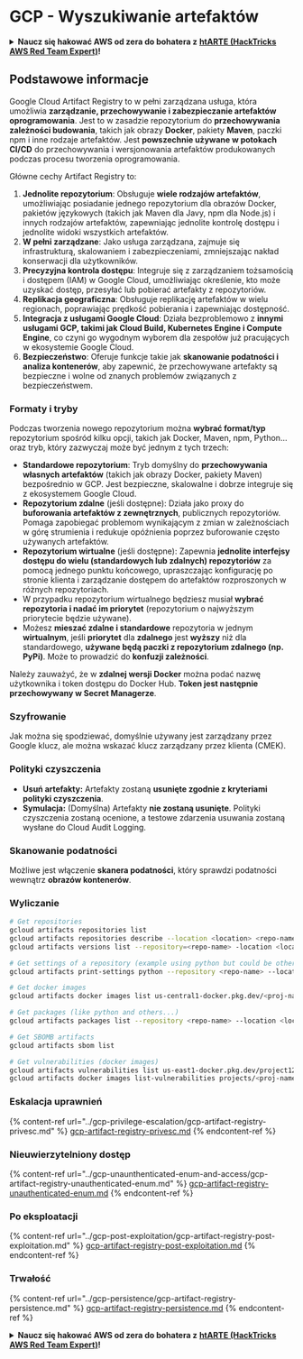 # GCP - Wyszukiwanie artefaktów

<details>

<summary><strong>Naucz się hakować AWS od zera do bohatera z</strong> <a href="https://training.hacktricks.xyz/courses/arte"><strong>htARTE (HackTricks AWS Red Team Expert)</strong></a><strong>!</strong></summary>

Inne sposoby wsparcia HackTricks:

* Jeśli chcesz zobaczyć swoją **firmę reklamowaną w HackTricks** lub **pobrać HackTricks w formacie PDF**, sprawdź [**SUBSCRIPTION PLANS**](https://github.com/sponsors/carlospolop)!
* Zdobądź [**oficjalne gadżety PEASS & HackTricks**](https://peass.creator-spring.com)
* Odkryj [**Rodzinę PEASS**](https://opensea.io/collection/the-peass-family), naszą kolekcję ekskluzywnych [**NFT**](https://opensea.io/collection/the-peass-family)
* **Dołącz do** 💬 [**grupy Discord**](https://discord.gg/hRep4RUj7f) lub [**grupy telegramowej**](https://t.me/peass) lub **śledź** mnie na **Twitterze** 🐦 [**@carlospolopm**](https://twitter.com/carlospolopm)**.**
* **Podziel się swoimi sztuczkami hakerskimi, przesyłając PR-y do** [**HackTricks**](https://github.com/carlospolop/hacktricks) i [**HackTricks Cloud**](https://github.com/carlospolop/hacktricks-cloud)
* &#x20;repozytoria github.

</details>

## Podstawowe informacje

Google Cloud Artifact Registry to w pełni zarządzana usługa, która umożliwia **zarządzanie, przechowywanie i zabezpieczanie artefaktów oprogramowania**. Jest to w zasadzie repozytorium do **przechowywania zależności budowania**, takich jak obrazy **Docker**, pakiety **Maven**, paczki npm i inne rodzaje artefaktów. Jest **powszechnie używane w potokach CI/CD** do przechowywania i wersjonowania artefaktów produkowanych podczas procesu tworzenia oprogramowania.

Główne cechy Artifact Registry to:

1. **Jednolite repozytorium**: Obsługuje **wiele rodzajów artefaktów**, umożliwiając posiadanie jednego repozytorium dla obrazów Docker, pakietów językowych (takich jak Maven dla Javy, npm dla Node.js) i innych rodzajów artefaktów, zapewniając jednolite kontrolę dostępu i jednolite widoki wszystkich artefaktów.
2. **W pełni zarządzane**: Jako usługa zarządzana, zajmuje się infrastrukturą, skalowaniem i zabezpieczeniami, zmniejszając nakład konserwacji dla użytkowników.
3. **Precyzyjna kontrola dostępu**: Integruje się z zarządzaniem tożsamością i dostępem (IAM) w Google Cloud, umożliwiając określenie, kto może uzyskać dostęp, przesyłać lub pobierać artefakty z repozytoriów.
4. **Replikacja geograficzna**: Obsługuje replikację artefaktów w wielu regionach, poprawiając prędkość pobierania i zapewniając dostępność.
5. **Integracja z usługami Google Cloud**: Działa bezproblemowo z **innymi usługami GCP, takimi jak Cloud Build, Kubernetes Engine i Compute Engine**, co czyni go wygodnym wyborem dla zespołów już pracujących w ekosystemie Google Cloud.
6. **Bezpieczeństwo**: Oferuje funkcje takie jak **skanowanie podatności i analiza kontenerów**, aby zapewnić, że przechowywane artefakty są bezpieczne i wolne od znanych problemów związanych z bezpieczeństwem.

### Formaty i tryby

Podczas tworzenia nowego repozytorium można **wybrać format/typ** repozytorium spośród kilku opcji, takich jak Docker, Maven, npm, Python... oraz tryb, który zazwyczaj może być jednym z tych trzech:

* **Standardowe repozytorium**: Tryb domyślny do **przechowywania własnych artefaktów** (takich jak obrazy Docker, pakiety Maven) bezpośrednio w GCP. Jest bezpieczne, skalowalne i dobrze integruje się z ekosystemem Google Cloud.
* **Repozytorium zdalne** (jeśli dostępne): Działa jako proxy do **buforowania artefaktów z zewnętrznych**, publicznych repozytoriów. Pomaga zapobiegać problemom wynikającym z zmian w zależnościach w górę strumienia i redukuje opóźnienia poprzez buforowanie często używanych artefaktów.
* **Repozytorium wirtualne** (jeśli dostępne): Zapewnia **jednolite interfejsy dostępu do wielu (standardowych lub zdalnych) repozytoriów** za pomocą jednego punktu końcowego, upraszczając konfigurację po stronie klienta i zarządzanie dostępem do artefaktów rozproszonych w różnych repozytoriach.
* W przypadku repozytorium wirtualnego będziesz musiał **wybrać repozytoria i nadać im priorytet** (repozytorium o najwyższym priorytecie będzie używane).
* Możesz **mieszać zdalne i standardowe** repozytoria w jednym **wirtualnym**, jeśli **priorytet** dla **zdalnego** jest **wyższy** niż dla standardowego, **używane będą paczki z repozytorium zdalnego (np. PyPi)**. Może to prowadzić do **konfuzji zależności**.

Należy zauważyć, że w **zdalnej wersji Docker** można podać nazwę użytkownika i token dostępu do Docker Hub. **Token jest następnie przechowywany w Secret Managerze**.

### Szyfrowanie

Jak można się spodziewać, domyślnie używany jest zarządzany przez Google klucz, ale można wskazać klucz zarządzany przez klienta (CMEK).

### Polityki czyszczenia

* **Usuń artefakty:** Artefakty zostaną **usunięte zgodnie z kryteriami polityki czyszczenia**.
* **Symulacja:** (Domyślna) Artefakty **nie zostaną usunięte**. Polityki czyszczenia zostaną ocenione, a testowe zdarzenia usuwania zostaną wysłane do Cloud Audit Logging.

### Skanowanie podatności

Możliwe jest włączenie **skanera podatności**, który sprawdzi podatności wewnątrz **obrazów kontenerów**.

### Wyliczanie
```bash
# Get repositories
gcloud artifacts repositories list
gcloud artifacts repositories describe --location <location> <repo-name>
gcloud artifacts versions list --repository=<repo-name> -location <location> --package <package-name>

# Get settings of a repository (example using python but could be other)
gcloud artifacts print-settings python --repository <repo-name> --location <location>

# Get docker images
gcloud artifacts docker images list us-central1-docker.pkg.dev/<proj-name>/<repo-name>

# Get packages (like python and others...)
gcloud artifacts packages list --repository <repo-name> --location <location>

# Get SBOMB artifacts
gcloud artifacts sbom list

# Get vulnerabilities (docker images)
gcloud artifacts vulnerabilities list us-east1-docker.pkg.dev/project123/repository123/someimage@sha256:49765698074d6d7baa82f
gcloud artifacts docker images list-vulnerabilities projects/<proj-name>/locations/<location>/scans/<scan-uuid>
```
### Eskalacja uprawnień

{% content-ref url="../gcp-privilege-escalation/gcp-artifact-registry-privesc.md" %}
[gcp-artifact-registry-privesc.md](../gcp-privilege-escalation/gcp-artifact-registry-privesc.md)
{% endcontent-ref %}

### Nieuwierzytelniony dostęp

{% content-ref url="../gcp-unaunthenticated-enum-and-access/gcp-artifact-registry-unauthenticated-enum.md" %}
[gcp-artifact-registry-unauthenticated-enum.md](../gcp-unaunthenticated-enum-and-access/gcp-artifact-registry-unauthenticated-enum.md)
{% endcontent-ref %}

### Po eksploatacji

{% content-ref url="../gcp-post-exploitation/gcp-artifact-registry-post-exploitation.md" %}
[gcp-artifact-registry-post-exploitation.md](../gcp-post-exploitation/gcp-artifact-registry-post-exploitation.md)
{% endcontent-ref %}

### Trwałość

{% content-ref url="../gcp-persistence/gcp-artifact-registry-persistence.md" %}
[gcp-artifact-registry-persistence.md](../gcp-persistence/gcp-artifact-registry-persistence.md)
{% endcontent-ref %}

<details>

<summary><strong>Naucz się hakować AWS od zera do bohatera z</strong> <a href="https://training.hacktricks.xyz/courses/arte"><strong>htARTE (HackTricks AWS Red Team Expert)</strong></a><strong>!</strong></summary>

Inne sposoby wsparcia HackTricks:

* Jeśli chcesz zobaczyć swoją **firmę reklamowaną w HackTricks** lub **pobrać HackTricks w formacie PDF**, sprawdź [**PLAN SUBSKRYPCJI**](https://github.com/sponsors/carlospolop)!
* Zdobądź [**oficjalne gadżety PEASS & HackTricks**](https://peass.creator-spring.com)
* Odkryj [**Rodzinę PEASS**](https://opensea.io/collection/the-peass-family), naszą kolekcję ekskluzywnych [**NFT**](https://opensea.io/collection/the-peass-family)
* **Dołącz do** 💬 [**grupy Discord**](https://discord.gg/hRep4RUj7f) lub [**grupy telegramowej**](https://t.me/peass) lub **śledź** mnie na **Twitterze** 🐦 [**@carlospolopm**](https://twitter.com/carlospolopm)**.**
* **Podziel się swoimi sztuczkami hakerskimi, przesyłając PR-y do** [**HackTricks**](https://github.com/carlospolop/hacktricks) i [**HackTricks Cloud**](https://github.com/carlospolop/hacktricks-cloud) github repos.

</details>

